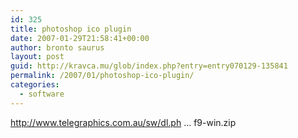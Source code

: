 ```yaml
---
id: 325
title: photoshop ico plugin
date: 2007-01-29T21:58:41+00:00
author: bronto saurus
layout: post
guid: http://kravca.mu/glob/index.php?entry=entry070129-135841
permalink: /2007/01/photoshop-ico-plugin/
categories:
  - software
---
```

<a href="http://www.telegraphics.com.au/sw/dl.php3?file=ICOFormat-1.6f9-win.zip" target="_blank" >http://www.telegraphics.com.au/sw/dl.ph &#8230; f9-win.zip</a>